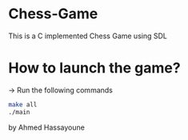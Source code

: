 # Chess-Game
This is a C implemented Chess Game using SDL

# How to launch the game?
-> Run the following commands

```bash
make all
./main
```

by Ahmed Hassayoune

